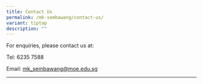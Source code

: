 ```yaml
---
title: Contact Us
permalink: /mk-sembawang/contact-us/
variant: tiptap
description: ""
---
```

<p></p>
<p>For enquiries, please contact us at:</p>
<p>Tel: 6235 7588</p>
<p>Email: <a href="mailto:mk_sembawang@moe.edu.sg" rel="noopener noreferrer nofollow" target="_blank">mk_sembawang@moe.edu.sg</a>
</p>
<hr>
<p></p>
<p></p>